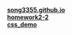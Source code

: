 [**song3355.github.io**](https://song3355.github.io/)<br>
[**homework2-2**](https://song3355.github.io/homework2-2.html)<br>
[**css_demo**](https://song3355.github.io/css_demo.html)<br>

